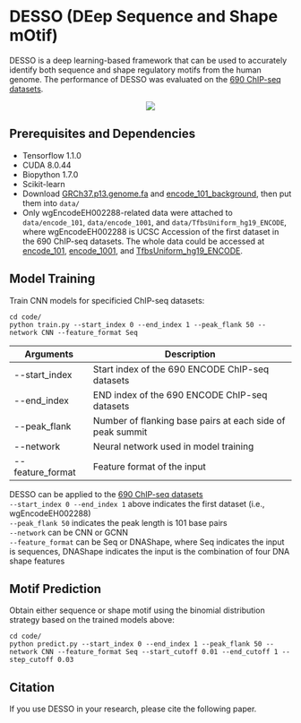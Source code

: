 # DESSO (DEep Sequence and Shape mOtif)
DESSO is a deep learning-based framework that can be used to accurately identify both sequence and shape regulatory motifs from the human genome. The performance of DESSO was evaluated on the [690 ChIP-seq datasets](https://genome.ucsc.edu/ENCODE/downloads.html).

<p align="center"> 
<img src="https://github.com/viyjy/DESSO/blob/master/Figure.PNG">
</p>

## Prerequisites and Dependencies
* Tensorflow 1.1.0
* CUDA 8.0.44
* Biopython 1.7.0
* Scikit-learn
* Download [GRCh37.p13.genome.fa](http://bmbl.sdstate.edu/downloadFiles/DESSO/GRCh37.p13.genome.fa) and [encode_101_background](http://bmbl.sdstate.edu/downloadFiles/DESSO/encode_101_background.zip), then put them into ```data/```
* Only wgEncodeEH002288-related data were attached to ```data/encode_101```, ```data/encode_1001```, and ```data/TfbsUniform_hg19_ENCODE```, where wgEncodeEH002288 is UCSC Accession of the first dataset in the 690 ChIP-seq datasets. The whole data could be accessed at [encode_101](http://bmbl.sdstate.edu/downloadFiles/DESSO/encode_101.zip), [encode_1001](http://bmbl.sdstate.edu/downloadFiles/DESSO/encode_1001.zip), and [TfbsUniform_hg19_ENCODE](http://bmbl.sdstate.edu/downloadFiles/DESSO/TfbsUniform_hg19_ENCODE.zip).

## Model Training
Train CNN models for specificied ChIP-seq datasets: 
```
cd code/
python train.py --start_index 0 --end_index 1 --peak_flank 50 --network CNN --feature_format Seq
```
Arguments | Description
--------------|---------------------------------------------------------
--start_index | Start index of the 690 ENCODE ChIP-seq datasets
--end_index | END index of the 690 ENCODE ChIP-seq datasets
--peak_flank | Number of flanking base pairs at each side of peak summit
--network | Neural network used in model training
--feature_format | Feature format of the input

DESSO can be applied to the [690 ChIP-seq datasets](https://genome.ucsc.edu/ENCODE/downloads.html) <br/>
```--start_index 0 --end_index 1``` above indicates the first dataset (i.e., wgEncodeEH002288) <br/>
```--peak_flank 50``` indicates the peak length is 101 base pairs <br/>
```--network``` can be CNN or GCNN <br/>
```--feature_format``` can be Seq or DNAShape, where Seq indicates the input is sequences, DNAShape indicates the input is the combination of four DNA shape features

## Motif Prediction
Obtain either sequence or shape motif using the binomial distribution strategy based on the trained models above:
```
cd code/
python predict.py --start_index 0 --end_index 1 --peak_flank 50 --network CNN --feature_format Seq --start_cutoff 0.01 --end_cutoff 1 --step_cutoff 0.03
```

## Citation
If you use DESSO in your research, please cite the following paper.
